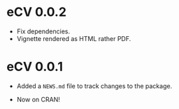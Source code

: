 # eCV 0.0.2 

- Fix dependencies.
- Vignette rendered as HTML rather PDF.

# eCV 0.0.1

* Added a `NEWS.md` file to track changes to the package.

- Now on CRAN!
